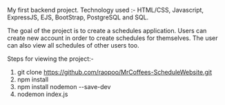 My first backend project.
Technology used :- HTML/CSS, Javascript, ExpressJS, EJS, BootStrap, PostgreSQL and SQL.

The goal of the project is to create a schedules application. Users can create new account in order to create schedules for themselves. 
The user can also view all schedules of other users too. 

Steps for viewing the project:-
1. git clone https://github.com/raopoo/MrCoffees-ScheduleWebsite.git
2. npm install 
3. npm install nodemon --save-dev
4. nodemon index.js


